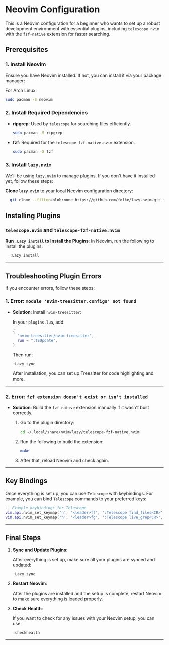 # Neovim Configuration

This is a Neovim configuration for a beginner who wants to set up a robust development environment with essential plugins, including `telescope.nvim` with the `fzf-native` extension for faster searching.

## Prerequisites

### 1. **Install Neovim**
Ensure you have Neovim installed. If not, you can install it via your package manager:

For Arch Linux:
```bash
sudo pacman -S neovim
```

### 2. **Install Required Dependencies**

- **ripgrep**: Used by `telescope` for searching files efficiently.

  ```bash
  sudo pacman -S ripgrep
  ```

- **fzf**: Required for the `telescope-fzf-native.nvim` extension.

  ```bash
  sudo pacman -S fzf
  ```

### 3. **Install `lazy.nvim`**

We'll be using `lazy.nvim` to manage plugins. If you don't have it installed yet, follow these steps:

**Clone `lazy.nvim`** to your local Neovim configuration directory:

  ```bash
    git clone --filter=blob:none https://github.com/folke/lazy.nvim.git ~/.local/share/nvim/lazy/lazy.nvim
  ```

## Installing Plugins

### `telescope.nvim` and `telescope-fzf-native.nvim`

 **Run `:Lazy install` to Install the Plugins**:
    In Neovim, run the following to install the plugins:

  ```vim
    :Lazy install
  ```

---

## Troubleshooting Plugin Errors

If you encounter errors, follow these steps:

### 1. **Error: `module 'nvim-treesitter.configs' not found`**

- **Solution**: Install `nvim-treesitter`:

  In your `plugins.lua`, add:

  ```lua
  {
    "nvim-treesitter/nvim-treesitter",
    run = ":TSUpdate",
  }
  ```

  Then run:
  
  ```vim
  :Lazy sync
  ```

  After installation, you can set up Treesitter for code highlighting and more.

---

### 2. **Error: `fzf extension doesn't exist or isn't installed`**

- **Solution**: Build the `fzf-native` extension manually if it wasn't built correctly.

  1. Go to the plugin directory:

     ```bash
     cd ~/.local/share/nvim/lazy/telescope-fzf-native.nvim
     ```

  2. Run the following to build the extension:

     ```bash
     make
     ```

  3. After that, reload Neovim and check again.

---

## Key Bindings

Once everything is set up, you can use `Telescope` with keybindings. For example, you can bind `Telescope` commands to your preferred keys:

```lua
-- Example keybindings for Telescope
vim.api.nvim_set_keymap('n', '<leader>ff', ':Telescope find_files<CR>', { noremap = true })
vim.api.nvim_set_keymap('n', '<leader>fg', ':Telescope live_grep<CR>', { noremap = true })
```

---

## Final Steps

1. **Sync and Update Plugins**:

   After everything is set up, make sure all your plugins are synced and updated:

   ```
   :Lazy sync
   ```

2. **Restart Neovim**:

   After the plugins are installed and the setup is complete, restart Neovim to make sure everything is loaded properly.

3. **Check Health**:

   If you want to check for any issues with your Neovim setup, you can use:

   ```vim
   :checkhealth
   ```

---
